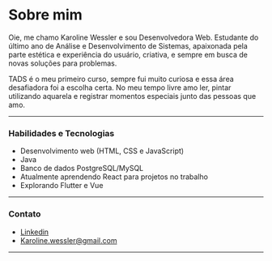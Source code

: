 # Sobre mim

Oie, me chamo Karoline Wessler e sou Desenvolvedora Web. Estudante do último ano de Análise e Desenvolvimento de Sistemas, apaixonada pela parte estética e experiência do usuário, criativa, e sempre em busca de novas soluções para problemas.

TADS é o meu primeiro curso, sempre fui muito curiosa e essa área desafiadora foi a escolha certa. No meu tempo livre amo ler, pintar utilizando aquarela e registrar momentos especiais junto das pessoas que amo.

---

### Habilidades e Tecnologias

* Desenvolvimento web (HTML, CSS e JavaScript)
* Java
* Banco de dados PostgreSQL/MySQL
* Atualmente aprendendo React para projetos no trabalho
* Explorando Flutter e Vue

---

### Contato

* [Linkedin](https://www.linkedin.com/in/karolinewessler/)
* Karoline.wessler@gmail.com
  
---


